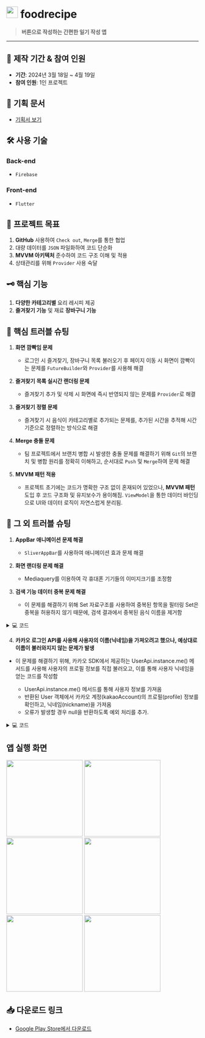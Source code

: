 # <img src="https://github.com/user-attachments/assets/0ea40838-544e-4b9d-adae-758f55cfdb59" width="30 " height="30"> foodrecipe



> **버튼으로 작성하는 간편한 일기 작성 앱**
      
---

## 📅 **제작 기간 & 참여 인원**
- **기간**: 2024년 3월 18일 ~ 4월 19일 
- **참여 인원**: 1인 프로젝트

## 📜 **기획 문서**
- [기획서 보기](https://docs.google.com/presentation/d/1PrNbnWb5IcI91bzLcCeA4jPPqkPzpPLcLqqSddak5GI/edit#slide=id.g3040118c9d1_0_435)

## 🛠 **사용 기술**

### Back-end
- `Firebase`

### Front-end
- `Flutter`

## 🎯 **프로젝트 목표**

1. **GitHub** 사용하여 `Check out`, `Merge`를 통한 협업
2. 대량 데이터를 `JSON` 파일화하여 코드 단순화
3. **MVVM 아키텍처** 준수하여 코드 구조 이해 및 적용
4. 상태관리를 위해 `Provider` 사용 숙달

## 🗝 **핵심 기능**

1. **다양한 카테고리별** 요리 레시피 제공
2. **즐겨찾기 기능** 및 재료 **장바구니 기능**

## 🚧 **핵심 트러블 슈팅**

1. **화면 깜빡임 문제**  
   - 로그인 시 즐겨찾기, 장바구니 목록 불러오기 후 페이지 이동 시 화면이 깜빡이는 문제를 `FutureBuilder`와 `Provider`를 사용해 해결

2. **즐겨찾기 목록 실시간 랜더링 문제**  
   - 즐겨찾기 추가 및 삭제 시 화면에 즉시 반영되지 않는 문제를 `Provider`로 해결

3. **즐겨찾기 정렬 문제**  
   - 즐겨찾기 시 음식이 카테고리별로 추가되는 문제를, 추가된 시간을 추적해 시간 기준으로 정렬하는 방식으로 해결

4. **Merge 충돌 문제**  
   - 팀 프로젝트에서 브랜치 병합 시 발생한 충돌 문제를 해결하기 위해 `Git`의 브랜치 및 병합 원리를 정확히 이해하고, 순서대로 `Push` 및 `Merge`하여 문제 해결

5. **MVVM 패턴 적용**  
   - 프로젝트 초기에는 코드가 명확한 구조 없이 혼재되어 있었으나, **MVVM 패턴** 도입 후 코드 구조화 및 유지보수가 용이해짐. `ViewModel`을 통한 데이터 바인딩으로 UI와 데이터 로직이 자연스럽게 분리됨.

## 🔧 **그 외 트러블 슈팅**

1. **AppBar 애니메이션 문제 해결**  
   - `SliverAppBar`를 사용하여 애니메이션 효과 문제 해결

2. **화면 랜더링 문제 해결**  
   - Mediaquery를 이용하여 각 휴대폰 기기들의 이미지크기를 조정함

3. **검색 기능 데이터 중복 문제 해결**
   - 이 문제를 해결하기 위해 Set<String> 자료구조를 사용하여 중복된 항목을 필터링 Set은 중복을 허용하지 않기 때문에, 검색 결과에서 중복된 음식 이름을 제거함
<details>
<summary>💻 코드</summary>
<div markdown="1">

 ```dart
  Widget _buildSuggestionsOrResults() {
      Set<String> uniqueNames = {};

      final List<Map<String, dynamic>> suggestionList = query.isEmpty
          ? []
          : _foodData.where((food) {
              if (food['name'].toLowerCase().contains(query.toLowerCase())) {
                return uniqueNames.add(food['name']);
              } else {
                return false;
              }
            }).toList();
  }

```

</div>
</details>

4.  **카카오 로그인 API를 사용해 사용자의 이름(닉네임)을 가져오려고 했으나, 예상대로 이름이 불러와지지 않는 문제가 발생**
- 이 문제를 해결하기 위해, 카카오 SDK에서 제공하는 UserApi.instance.me() 메서드를 사용해 사용자의 프로필 정보를 직접 불러오고, 이를 통해 사용자 닉네임을 얻는 코드를 작성함

    - UserApi.instance.me() 메서드를 통해 사용자 정보를 가져옴
    - 반환된 User 객체에서 카카오 계정(kakaoAccount)의 프로필(profile) 정보를 확인하고, 닉네임(nickname)을 가져옴
    - 오류가 발생할 경우 null을 반환하도록 예외 처리를 추가.
<details>
<summary>💻 코드</summary>
<div markdown="1">

 ```dart
Future<String?> getUserName() async {
    try {
      // 사용자 닉네임 가져오기
      User user = await UserApi.instance.me();
      return user.kakaoAccount?.profile?.nickname;
    } catch (error) {

      return null;
    }
  }
```
</div>
</details>

## **앱 실행 화면**
<img src="https://github.com/user-attachments/assets/19d44a85-363f-46fe-a205-f01562994ed44"  width="200">
<img src="https://github.com/user-attachments/assets/19d38e09-6a0a-4c5e-bca5-52e7259ab804"  width="200">
<img src="https://github.com/user-attachments/assets/983a5e65-c452-44e4-bd07-bb64c4e65860"  width="200">
<img src="https://github.com/user-attachments/assets/1b5d9a10-4604-419a-9d21-d4f0f968598e"  width="200">
<img src="https://github.com/user-attachments/assets/d78925b3-c1f2-45c5-b020-e34ddb0d0c63"  width="200">
<img src="https://github.com/user-attachments/assets/7db5a3d1-7421-4493-8e5f-9abdcd78809a"  width="200">


## 📥 **다운로드 링크**

- [Google Play Store에서 다운로드](https://play.google.com/store/apps/details?id=com.junhajeonghoon.foodrecipe)
